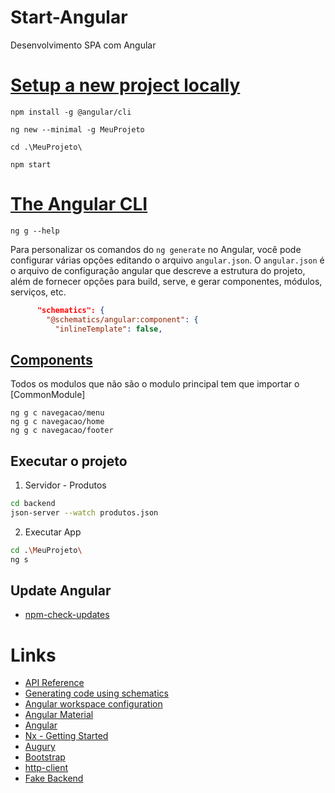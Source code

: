 # Start-Angular
Desenvolvimento SPA com Angular

# [Setup a new project locally](https://angular.dev/installation)

```CMD
npm install -g @angular/cli

ng new --minimal -g MeuProjeto

cd .\MeuProjeto\

npm start

```



# [The Angular CLI](https://angular.dev/tools/cli)

```
ng g --help
```

Para personalizar os comandos do `ng generate` no Angular, você pode configurar várias opções editando o arquivo `angular.json`. O `angular.json` é o arquivo de configuração angular que descreve a estrutura do projeto, além de fornecer opções para build, serve, e gerar componentes, módulos, serviços, etc.
  
```json
      "schematics": {
        "@schematics/angular:component": {
          "inlineTemplate": false,
```

## [Components](https://angular.dev/essentials/components)

Todos os modulos que não são o modulo principal tem que importar o [CommonModule]

```
ng g c navegacao/menu
ng g c navegacao/home
ng g c navegacao/footer

```

## Executar o projeto 

1. Servidor - Produtos

``` bash
cd backend 
json-server --watch produtos.json

```

2. Executar App

``` bash
cd .\MeuProjeto\
ng s
```


## Update Angular 

- [npm-check-updates](/helps/npm-check-updates.md)


# Links 

- [API Reference](https://angular.dev/api)
- [Generating code using schematics](https://angular.dev/tools/cli/schematics)
- [Angular workspace configuration](https://angular.dev/reference/configs/workspace-config)
- [Angular Material](https://material.angular.io)
- [Angular](https://angular.io/)
- [Nx - Getting Started](https://nx.dev/l/r/getting-started/intro)
- [Augury](https://augury.rangle.io/)
- [Bootstrap](https://getbootstrap.com/)
- [http-client](https://angular.dev/guide/http)
- [Fake Backend](backend/readme.md)
